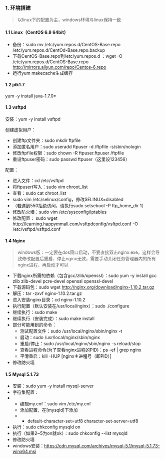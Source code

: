 ### 1. 环境搭建

> 以linux下的配置为主，windows环境与linux保持一致

#### 1.1 Linux（CentOS 6.8 64bit）

- 备份：sudo mv /etc/yum.repos.d/CentOS-Base.repo /etc/yum.repos.d/CentOd-Base.repo.backup
- 下载CentOS-Base.repo到/etc/yum.repos.d ：wget -O /etc/yum.repos.d/CentOS-Base.repo http://mirrors.aliyun.com/repo/Centos-6.repo
- 运行yum makecache生成缓存

#### 1.2 jdk1.7

yum -y install java-1.7.0*

#### 1.3 vsftpd

安装：yum -y install vsftpd

创建虚拟用户：

- 创建ftp文件夹：sudo mkdir ftpfile
- 添加匿名用户：sudo useradd ftpuser -d /ftpfile -s/sbin/nologin
- 修改ftpfile权限：sudo chown -R ftpuser.ftpuser /ftpfile
- 重设ftpuser密码：sudo passwd ftpuser（这里设123456）

配置：

- 进入文件：cd /etc/vsftpd
- 将ftpusert写入：sudo vim chroot_list
- 查看：sudo cat chroot_list
- sudo vim /etc/selinux/config，修改SELINUX=disabled
- （若遇到550拒绝访问，请执行sudo setsebool -P ftp_home_dir 1）
- 修改防火墙：sudo vim /etc/sysconfig/iptables
- 修改配置： sudo wget  http://learning.happymmall.com/vsftpdconfig/vsftpd.conf -O /etc/vsftpd/vsftpd.conf

#### 1.4 Nginx

> windows版：一定要在dos窗口启动，不要直接双击nginx.exe，这样会导致修改配置后重启、停止nginx无效，需要手动关闭任务管理器内的所有nginx进程，再启动才可以

-  下载nginx所需的依赖（包含gcc/zlib/openssl）：sudo yum -y install gcc zlib zlib-devel pcre-devel openssl openssl-devel
-  下载源码包：sudo wget http://nginx.org/download/nginx-1.10.2.tar.gz
-  解压：tar -zxvf nginx-1.10.2.tar.gz
-  进入安装nginx目录：cd nginx-1.10.2
-  执行配置（默认安装在/usr/local/nginx）：sudo ./configure
-  继续执行：sudo make
-  继续执行（安装完成）：sudo make install
-  部分可能用到的命令：
   - 测试配置文件：sudo /usr/local/nginx/sbin/nginx  -t
   - 启动：sudo /usr/local/nginx/sbin/nginx
   - 重启/停止：sudo /usr/local/nginx/sbin/nginx  -s reload/stop
   - 查看进程命令(为了查看nginx进程的PID)：ps -ef | grep nginx
   - 平滑重启：kill -HUP [nginx主进程号（即PID）]
-  修改防火墙


#### 1.5 Mysql 5.1.73

- 安装：sudo yum -y install mysql-server
- 字符集配置：
- - 编辑my.cnf：sudo vim /etc/my.cnf
  - 添加配置，在[mysqld]下添加
  - - default-character-set=utf8
      character-set-server=utf8
- 执行：sudo chkconfig mysqld on
- 执行（如果2~5为on就ok）：sudo chkconfig --list mysqld
- 修改防火墙
- windows安装：https://cdn.mysql.com/archives/mysql-5.1/mysql-5.1.73-winx64.msi

